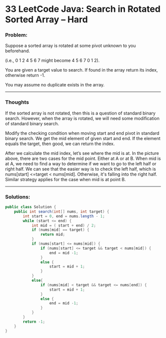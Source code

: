 # 33 LeetCode Java: Search in Rotated Sorted Array – Hard

### Problem:

Suppose a sorted array is rotated at some pivot unknown to you beforehand.

(i.e., 0 1 2 4 5 6 7 might become 4 5 6 7 0 1 2).

You are given a target value to search. If found in the array return its index, otherwise return -1.

You may assume no duplicate exists in the array.



---



### Thoughts

If the sorted array is not rotated, then this is a question of standard binary search. However, when the array is rotated, we will need some modification of standard binary search.

Modify the checking condition when moving start and end pivot in standard binary search. We get the mid element of given start and end. If the element equals the target, then good, we can return the index.

After we calculate the mid index, let’s see where the mid is at. In the picture above, there are two cases for the mid point. Either at A or at B.
When mid is at A, we need to find a way to determine if we want to go to the left half or right half. We can see that the easier way is to check the left half, which is nums[start] <=target < nums[mid]. Otherwise, it's falling into the right half.
Similar strategy applies for the case when mid is at point B.


---



### Solutions:

```java
public class Solution {
    public int search(int[] nums, int target) {
        int start = 0, end = nums.length - 1;
        while (start <= end) {
            int mid = ( start + end) / 2;
            if (nums[mid] == target) {
                return mid;
            }
            if (nums[start] <= nums[mid]) {
                if (nums[start] <= target && target < nums[mid]) {
                    end = mid -1;
                }
                else {
                    start = mid + 1;
                }
            }
            else{
                if (nums[mid] < target && target <= nums[end]) {
                    start = mid + 1;
                }
                else {
                    end = mid -1;
                }
            }
        }
        return -1;
    }
}
```
